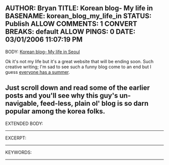 AUTHOR: Bryan
TITLE: Korean blog- My life in
BASENAME: korean_blog_my_life_in
STATUS: Publish
ALLOW COMMENTS: 1
CONVERT BREAKS: __default__
ALLOW PINGS: 0
DATE: 03/01/2006 11:07:19 PM
-----
BODY:
<a title="Korean blog- My life in Seoul" href="http://lostseouls.com/blog.php?date=latest">Korean blog- My life in Seoul</a>

Ok it's not my life but it's a great website that will be ending soon. Such creative writing; I'm sad to see such a funny blog come to an end but I guess <a href="http://hype.non-standard.net/track/57573">everyone has a summer</a>. 

Just scroll down and read some of the earlier posts and you'll see why this guy's un-navigable, feed-less, plain ol' blog is so darn popular among the korea folks.
-----
EXTENDED BODY:

-----
EXCERPT:

-----
KEYWORDS:

-----



